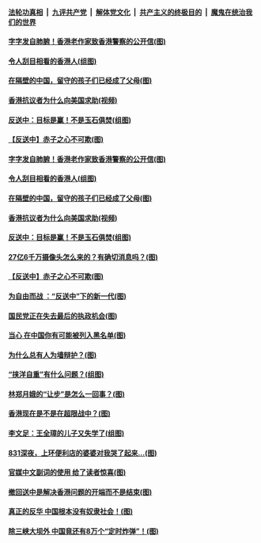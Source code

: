 ####  [法轮功真相](../../../../basic/blob/master/README.md?t=09091713) &nbsp;|&nbsp; [九评共产党](../../../../9ping.md/blob/master/README.md?t=09091713) &nbsp;|&nbsp; [解体党文化](../../../../jtdwh.md/blob/master/README.md?t=09091713)  &nbsp;|&nbsp; [共产主义的终极目的](../../../../gczydzjmd.md/blob/master/README.md?t=09091713) &nbsp;|&nbsp; [魔鬼在统治我们的世界](../../../../mgztzwmdsj.md/blob/master/README.md?t=09091713) 

#### [字字发自肺腑！香港老作家致香港警察的公开信(图)](../pages/p4/906744.md?t=09091713) 

#### [令人刮目相看的香港人(组图)](../pages/p4/906727.md?t=09091713) 

#### [在隔壁的中国，留守的孩子们已经成了父母(图)](../pages/p4/906715.md?t=09091713) 

#### [香港抗议者为什么向美国求助(视频)](../pages/p4/906723.md?t=09091713) 

#### [反送中：目标是赢！不是玉石俱焚(组图)](../pages/p4/906721.md?t=09091713) 

#### [【反送中】赤子之心不可欺(图)](../pages/p4/906718.md?t=09091713) 

#### [字字发自肺腑！香港老作家致香港警察的公开信(图)](../pages/p4/906744.md?t=09091713) 

#### [令人刮目相看的香港人(组图)](../pages/p4/906727.md?t=09091713) 

#### [在隔壁的中国，留守的孩子们已经成了父母(图)](../pages/p4/906715.md?t=09091713) 

#### [香港抗议者为什么向美国求助(视频)](../pages/p4/906723.md?t=09091713) 

#### [反送中：目标是赢！不是玉石俱焚(组图)](../pages/p4/906721.md?t=09091713) 

#### [27亿6千万摄像头怎么来的？有确切消息吗？(图)](../pages/p4/906720.md?t=09091713) 

#### [【反送中】赤子之心不可欺(图)](../pages/p4/906718.md?t=09091713) 

#### [为自由而战 ：“反送中”下的新一代(图)](../pages/p4/906584.md?t=09091713) 

#### [国民党正在失去最后的执政机会(图)](../pages/p4/906583.md?t=09091713) 

#### [当心 在中国你有可能被列入黑名单(图)](../pages/p4/906594.md?t=09091713) 

#### [为什么总有人为墙辩护？(图)](../pages/p4/906616.md?t=09091713) 

#### [“挟洋自重”有什么问题？(组图)](../pages/p4/906605.md?t=09091713) 

#### [林郑月娥的“让步”是怎么一回事？(图)](../pages/p4/906617.md?t=09091713) 

#### [香港现在是不是在超限战中？(图)](../pages/p4/906612.md?t=09091713) 

#### [李文足：王全璋的儿子又失学了(组图)](../pages/p4/906500.md?t=09091713) 

#### [831深夜，上环便利店的婆婆对我哭了起来...(图)](../pages/p4/906494.md?t=09091713) 

#### [官媒中文副词的使用 给了读者惊喜(图)](../pages/p4/906492.md?t=09091713) 

#### [撤回送中是解决香港问题的开端而不是结束(图)](../pages/p4/906491.md?t=09091713) 

#### [真正的反华 中国根本没有奴隶社会！(图)](../pages/p4/906488.md?t=09091713) 

#### [除三峡大坝外 中国竟还有8万个“定时炸弹”！(图)](../pages/p4/906481.md?t=09091713) 

